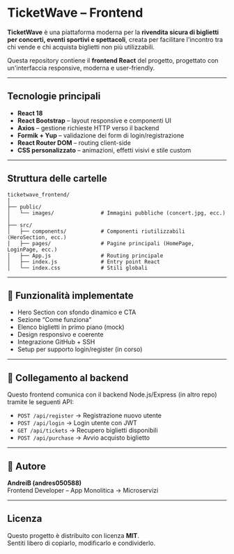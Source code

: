 # TicketWave – Frontend

**TicketWave** è una piattaforma moderna per la **rivendita sicura di biglietti per concerti, eventi sportivi e spettacoli**, creata per facilitare l'incontro tra chi vende e chi acquista biglietti non più utilizzabili.

Questa repository contiene il **frontend React** del progetto, progettato con un'interfaccia responsive, moderna e user-friendly.

---

## Tecnologie principali

-   **React 18**
-   **React Bootstrap** – layout responsive e componenti UI
-   **Axios** – gestione richieste HTTP verso il backend
-   **Formik + Yup** – validazione dei form di login/registrazione
-   **React Router DOM** – routing client-side
-   **CSS personalizzato** – animazioni, effetti visivi e stile custom

---

## Struttura delle cartelle

```
ticketwave_frontend/
│
├── public/
│   └── images/               # Immagini pubbliche (concert.jpg, ecc.)
│
├── src/
│   ├── components/           # Componenti riutilizzabili (HeroSection, ecc.)
│   ├── pages/                # Pagine principali (HomePage, LoginPage, ecc.)
│   ├── App.js                # Routing principale
│   ├── index.js              # Entry point React
│   └── index.css             # Stili globali
```

---

## 🔧 Funzionalità implementate

-   Hero Section con sfondo dinamico e CTA
-   Sezione “Come funziona”
-   Elenco biglietti in primo piano (mock)
-   Design responsivo e coerente
-   Integrazione GitHub + SSH
-   Setup per supporto login/register (in corso)

---

## 🔗 Collegamento al backend

Questo frontend comunica con il backend Node.js/Express (in altro repo) tramite le seguenti API:

-   `POST /api/register` → Registrazione nuovo utente
-   `POST /api/login` → Login utente con JWT
-   `GET /api/tickets` → Recupero biglietti disponibili
-   `POST /api/purchase` → Avvio acquisto biglietto

---

## 📌 Autore

**AndreiB (andres050588)**  
Frontend Developer – App Monolitica → Microservizi

---

## Licenza

Questo progetto è distribuito con licenza **MIT**.  
Sentiti libero di copiarlo, modificarlo e condividerlo.

